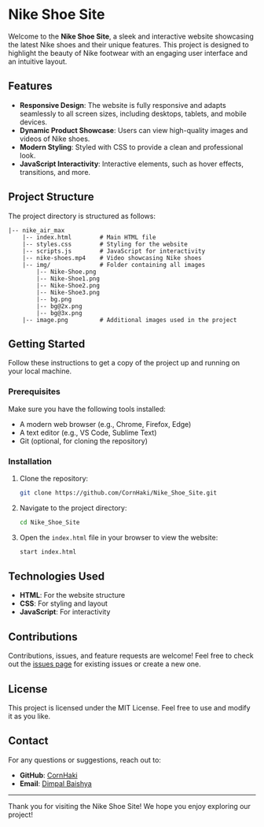 # Nike Shoe Site

Welcome to the **Nike Shoe Site**, a sleek and interactive website showcasing the latest Nike shoes and their unique features. This project is designed to highlight the beauty of Nike footwear with an engaging user interface and an intuitive layout.

## Features

- **Responsive Design**: The website is fully responsive and adapts seamlessly to all screen sizes, including desktops, tablets, and mobile devices.
- **Dynamic Product Showcase**: Users can view high-quality images and videos of Nike shoes.
- **Modern Styling**: Styled with CSS to provide a clean and professional look.
- **JavaScript Interactivity**: Interactive elements, such as hover effects, transitions, and more.

## Project Structure

The project directory is structured as follows:

```
|-- nike_air_max
    |-- index.html        # Main HTML file
    |-- styles.css        # Styling for the website
    |-- scripts.js        # JavaScript for interactivity
    |-- nike-shoes.mp4    # Video showcasing Nike shoes
    |-- img/              # Folder containing all images
        |-- Nike-Shoe.png
        |-- Nike-Shoe1.png
        |-- Nike-Shoe2.png
        |-- Nike-Shoe3.png
        |-- bg.png
        |-- bg@2x.png
        |-- bg@3x.png
    |-- image.png         # Additional images used in the project
```

## Getting Started

Follow these instructions to get a copy of the project up and running on your local machine.

### Prerequisites

Make sure you have the following tools installed:
- A modern web browser (e.g., Chrome, Firefox, Edge)
- A text editor (e.g., VS Code, Sublime Text)
- Git (optional, for cloning the repository)

### Installation

1. Clone the repository:
   ```bash
   git clone https://github.com/CornHaki/Nike_Shoe_Site.git
   ```

2. Navigate to the project directory:
   ```bash
   cd Nike_Shoe_Site
   ```

3. Open the `index.html` file in your browser to view the website:
   ```bash
   start index.html
   ```

## Technologies Used

- **HTML**: For the website structure
- **CSS**: For styling and layout
- **JavaScript**: For interactivity

## Contributions

Contributions, issues, and feature requests are welcome! Feel free to check out the [issues page](https://github.com/CornHaki/Nike_Shoe_Site/issues) for existing issues or create a new one.

## License

This project is licensed under the MIT License. Feel free to use and modify it as you like.

## Contact

For any questions or suggestions, reach out to:
- **GitHub**: [CornHaki](https://github.com/CornHaki)
- **Email**: [Dimpal Baishya](mailto:baishyadimpal31@gmail.com)

---

Thank you for visiting the Nike Shoe Site! We hope you enjoy exploring our project!

